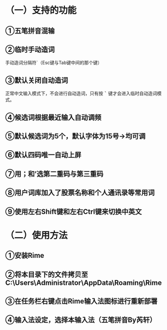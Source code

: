 # （一）支持的功能

## ①五笔拼音混输

## ②临时手动造词

手动造词分隔符`（Esc键与Tab键中间的那个键）

## ③默认关闭自动造词

正常中文输入模式下，不会进行自动造词，只有按 **<kbd>`</kbd>** 键才会进入临时自动造词模式。

## ④候选词根据最近输入自动调频


## ⑤默认候选词为5个，默认字体为15号→均可调


## ⑥默认四码唯一自动上屏


## ⑦用；和’选第二重码与第三重码


## ⑧用户词库加入了股票名称和个人通讯录等常用词


## ⑨使用左右Shift键和左右Ctrl键来切换中英文


# （二）使用方法

## ①安装Rime

## ②将本目录下的文件拷贝至C:\Users\Administrator\AppData\Roaming\Rime

## ③在任务栏右键点击Rime输入法图标进行重新部署

## ④输入法设定，选择本输入法（五笔拼音By芮轩）
